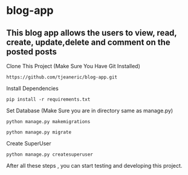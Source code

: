 # blog-app

<h2>This blog app allows the users to view, read, create, update,delete and comment on the posted posts</h2>


Clone This Project (Make Sure You Have Git Installed)

```
https://github.com/tjeaneric/blog-app.git
```
Install Dependencies 

```
pip install -r requirements.txt
```

Set Database (Make Sure you are in directory same as manage.py)
```
python manage.py makemigrations

python manage.py migrate
```
Create SuperUser 
```
python manage.py createsuperuser
```

After all these steps , you can start testing and developing this project. 
